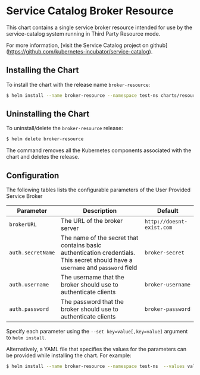 # Service Catalog Broker Resource

This chart contains a single service broker resource intended for use by the service-catalog
system running in Third Party Resource mode.

For more information, [visit the Service Catalog project on github]
(https://github.com/kubernetes-incubator/service-catalog).

## Installing the Chart

To install the chart with the release name `broker-resource`:

```bash
$ helm install --name broker-resource --namespace test-ns charts/resources/broker
```

## Uninstalling the Chart

To uninstall/delete the `broker-resource` release:

```bash
$ helm delete broker-resource
```

The command removes all the Kubernetes components associated with the chart and deletes the release.

## Configuration

The following tables lists the configurable parameters of the User Provided
Service Broker

| Parameter | Description | Default |
|-----------|-------------|---------|
| `brokerURL` | The URL of the broker server | `http://doesnt-exist.com` |
| `auth.secretName` | The name of the secret that contains basic authentication credentials. This secret should have a `username` and `password` field | `broker-secret` |
| `auth.username` | The username that the broker should use to authenticate clients | `broker-username` |
| `auth.password` | The password that the broker should use to authenticate clients | `broker-password` |

Specify each parameter using the `--set key=value[,key=value]` argument to
`helm install`.

Alternatively, a YAML file that specifies the values for the parameters can be
provided while installing the chart. For example:

```bash
$ helm install --name broker-resource --namespace test-ns  --values values.yaml charts/resources/broker
```

